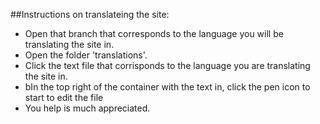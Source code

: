 ##Instructions on translateing the site:
 * Open that branch that corresponds to the language you will be translating the site in.
 * Open the folder 'translations'.
 * Click the text file that corrisponds to the language you are translating the site in.
 * bIn the top right of the container with the text in, click the pen icon to start to edit the file
 * You help is much appreciated.
